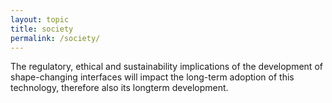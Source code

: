 ```yaml
---
layout: topic
title: society
permalink: /society/
---
```

The regulatory, ethical and sustainability implications of the development of shape-changing interfaces will impact the long-term adoption of this technology, therefore also its longterm development.



